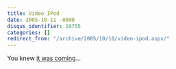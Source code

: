 ```yaml
---
title: Video IPod
date: 2005-10-11 -0800
disqus_identifier: 10755
categories: []
redirect_from: "/archive/2005/10/10/video-ipod.aspx/"
---
```


You knew [it was coming](http://www.apple.com/ipod/ipod.html)...

